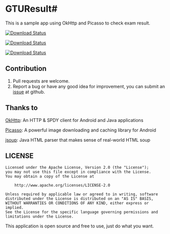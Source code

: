 # GTUResult#
This is a sample app using OkHttp and Picasso to check exam result.

[![Download Status](https://img.shields.io/github/downloads/xdtianyu/GTUResult/latest/GTUResult-v1.1.1.apk.svg)](https://github.com/xdtianyu/GTUResult/releases/download/v1.1.1/GTUResult-v1.1.1.apk)

[![Download Status](https://img.shields.io/github/downloads/xdtianyu/GTUResult/v1.1.0/total.svg)](https://github.com/xdtianyu/GTUResult/releases/download/v1.1.0/MyExamResult-v1.1.0.apk)

[![Download Status](https://img.shields.io/github/downloads/xdtianyu/GTUResult/v1.0.0/total.svg)](https://github.com/xdtianyu/GTUResult/releases/download/v1.0.0/MyExamResult-v1.0.0.apk)


Contribution
-------

1. Pull requests are welcome.
2. Report a bug or have any good idea for improvement, you can submit an [issue](https://github.com/xdtianyu/GTUResult/issues) at github.

Thanks to
-------

[OkHttp](https://github.com/square/okhttp): An HTTP & SPDY client for Android and Java applications

[Picasso](https://github.com/square/picasso): A powerful image downloading and caching library for Android

[jsoup](https://github.com/jhy/jsoup/): Java HTML parser that makes sense of real-world HTML soup


LICENSE
-------

```
Licensed under the Apache License, Version 2.0 (the "License");
you may not use this file except in compliance with the License.
You may obtain a copy of the License at

    http://www.apache.org/licenses/LICENSE-2.0

Unless required by applicable law or agreed to in writing, software
distributed under the License is distributed on an "AS IS" BASIS,
WITHOUT WARRANTIES OR CONDITIONS OF ANY KIND, either express or implied.
See the License for the specific language governing permissions and
limitations under the License.
```

This application is open source and free to use, just do what you want.
